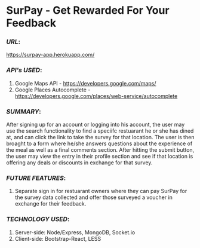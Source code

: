 # SurPay - Get Rewarded For Your Feedback

### _URL_:<br>
https://surpay-app.herokuapp.com/

### _API's_ _USED_:<br>
1. Google Maps API - https://developers.google.com/maps/<br>
2. Google Places Autocomplete - https://developers.google.com/places/web-service/autocomplete

### _SUMMARY_:<br> 
After signing up for an account or logging into his account, the user may use the search functionality to find a speciifc restuarant he or she has dined at, and can click the link to take the survey for that location. The user is then broaght to a form where he/she answers questions about the experience of the meal as well as a final comments section. After hitting the submit button, the user may view the entry in their profile section and see if that location is offering any deals or discounts in exchange for that survey.

### _FUTURE FEATURES_:<br>
1. Separate sign in for restuarant owners where they can pay SurPay for the survey data collected and offer those surveyed a voucher in exchange for their feedback. 

### _TECHNOLOGY USED_:<br>
1. Server-side: Node/Express, MongoDB, Socket.io<br> 
2. Client-side: Bootstrap-React, LESS
